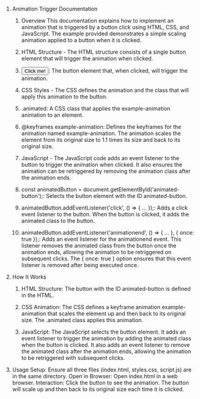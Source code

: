 1. Animation Trigger Documentation
    1. Overview
    This documentation explains how to implement an animation that is triggered by a button click using HTML, CSS, and JavaScript. The example provided demonstrates a simple scaling animation applied to a button when it is clicked.

    2. HTML Structure - The HTML structure consists of a single button element that will trigger the animation when clicked.

    3. <button id="animated-button">Click me!</button>: The button element that, when clicked, will trigger the animation.

    4. CSS Styles - The CSS defines the animation and the class that will apply this animation to the button.

    5. .animated: A CSS class that applies the example-animation animation to an element.

    6. @keyframes example-animation: Defines the keyframes for the animation named example-animation. The animation scales the element from its original size to 1.1 times its size and back to its original size.

    7. JavaScript - The JavaScript code adds an event listener to the button to trigger the animation when clicked. It also ensures the animation can be retriggered by removing the animation class after the animation ends.

    8. const animatedButton = document.getElementById('animated-button');: Selects the button element with the ID animated-button.

    9. animatedButton.addEventListener('click', () => { ... });: Adds a click event listener to the button. When the button is clicked, it adds the animated class to the button.

    10. animatedButton.addEventListener('animationend', () => { ... }, { once: true });: Adds an event listener for the animationend event. This listener removes the animated class from the button once the animation ends, allowing the animation to be retriggered on subsequent clicks. The { once: true } option ensures that this event listener is removed after being executed once.

2. How It Works
    1. HTML Structure: The button with the ID animated-button is defined in the HTML.

    2. CSS Animation: The CSS defines a keyframe animation example-animation that scales the element up and then back to its original size. The .animated class applies this animation.

    3. JavaScript:
    The JavaScript selects the button element.
    It adds an event listener to trigger the animation by adding the animated class when the button is clicked.
    It also adds an event listener to remove the animated class after the animation ends, allowing the animation to be retriggered with subsequent clicks.

3. Usage
Setup: Ensure all three files (index.html, styles.css, script.js) are in the same directory.
Open in Browser: Open index.html in a web browser.
Interaction: Click the button to see the animation. The button will scale up and then back to its original size each time it is clicked.